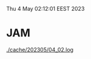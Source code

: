 Thu  4 May 02:12:01 EEST 2023
# JAM
<a href='./cache/202305/04_02.log'>./cache/202305/04_02.log</a>
